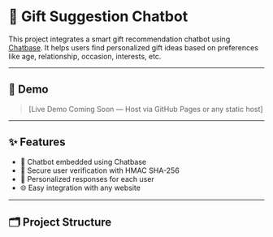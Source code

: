 # 🎁 Gift Suggestion Chatbot

This project integrates a smart gift recommendation chatbot using [Chatbase](https://www.chatbase.co/). It helps users find personalized gift ideas based on preferences like age, relationship, occasion, interests, etc.

---

## 📸 Demo

> [Live Demo Coming Soon — Host via GitHub Pages or any static host]

---

## ✨ Features

- 🤖 Chatbot embedded using Chatbase
- 🔐 Secure user verification with HMAC SHA-256
- 🧠 Personalized responses for each user
- 🌐 Easy integration with any website

---

## 🗂️ Project Structure

